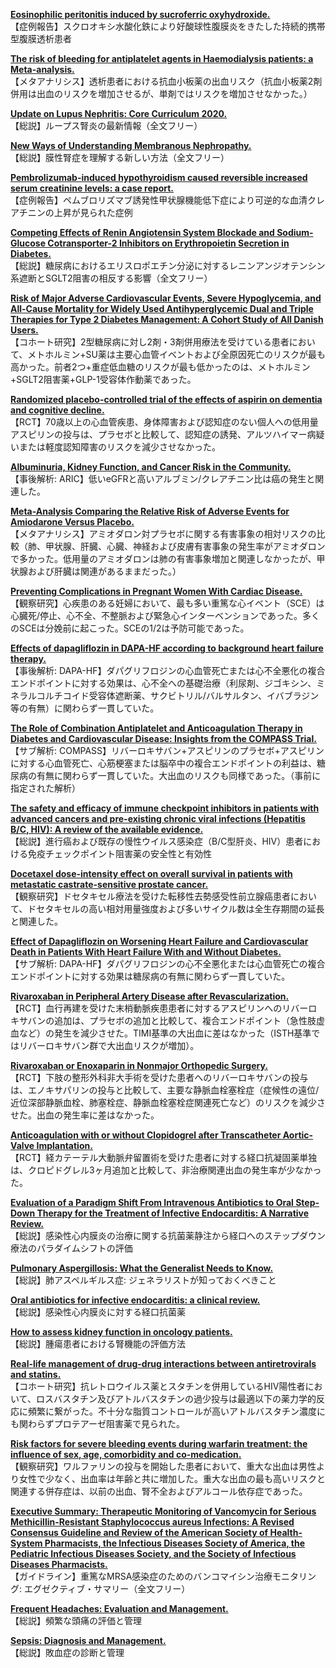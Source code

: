 [**Eosinophilic peritonitis induced by sucroferric oxyhydroxide.**](https://www.ncbi.nlm.nih.gov/pubmed/32216579)  
【症例報告】スクロオキシ水酸化鉄により好酸球性腹膜炎をきたした持続的携帯型腹膜透析患者

[**The risk of bleeding for antiplatelet agents in Haemodialysis patients: a Meta-analysis.**](https://www.ncbi.nlm.nih.gov/pubmed/32216763)  
【メタアナリシス】透析患者における抗血小板薬の出血リスク（抗血小板薬2剤併用は出血のリスクを増加させるが、単剤ではリスクを増加させなかった。）

[**Update on Lupus Nephritis: Core Curriculum 2020.**](https://www.ncbi.nlm.nih.gov/pubmed/32220510)  
【総説】ループス腎炎の最新情報（全文フリー）

[**New Ways of Understanding Membranous Nephropathy.**](https://www.ncbi.nlm.nih.gov/pubmed/32229730)  
【総説】膜性腎症を理解する新しい方法（全文フリー）

[**Pembrolizumab-induced hypothyroidism caused reversible increased serum creatinine levels: a case report.**](https://www.ncbi.nlm.nih.gov/pubmed/32234009)  
【症例報告】ペムブロリズマブ誘発性甲状腺機能低下症により可逆的な血清クレアチニンの上昇が見られた症例

[**Competing Effects of Renin Angiotensin System Blockade and Sodium-Glucose Cotransporter-2 Inhibitors on Erythropoietin Secretion in Diabetes.**](https://www.ncbi.nlm.nih.gov/pubmed/32241009)  
【総説】糖尿病におけるエリスロポエチン分泌に対するレニンアンジオテンシン系遮断とSGLT2阻害の相反する影響（全文フリー）

[**Risk of Major Adverse Cardiovascular Events, Severe Hypoglycemia, and All-Cause Mortality for Widely Used Antihyperglycemic Dual and Triple Therapies for Type 2 Diabetes Management: A Cohort Study of All Danish Users.**](https://www.ncbi.nlm.nih.gov/pubmed/32238426)  
【コホート研究】2型糖尿病に対し2剤・3剤併用療法を受けている患者において、メトホルミン+SU薬は主要心血管イベントおよび全原因死亡のリスクが最も高かった。前者2つ+重症低血糖のリスクが最も低かったのは、メトホルミン+SGLT2阻害薬+GLP-1受容体作動薬であった。

[**Randomized placebo-controlled trial of the effects of aspirin on dementia and cognitive decline.**](https://www.ncbi.nlm.nih.gov/pubmed/32213642)  
【RCT】70歳以上の心血管疾患、身体障害および認知症のない個人への低用量アスピリンの投与は、プラセボと比較して、認知症の誘発、アルツハイマー病疑いまたは軽度認知障害のリスクを減少させなかった。

[**Albuminuria, Kidney Function, and Cancer Risk in the Community.**](https://www.ncbi.nlm.nih.gov/pubmed/32219380)  
【事後解析: ARIC】低いeGFRと高いアルブミン/クレアチニン比は癌の発生と関連した。

[**Meta-Analysis Comparing the Relative Risk of Adverse Events for Amiodarone Versus Placebo.**](https://www.ncbi.nlm.nih.gov/pubmed/31653351)  
【メタアナリシス】アミオダロン対プラセボに関する有害事象の相対リスクの比較（肺、甲状腺、肝臓、心臓、神経および皮膚有害事象の発生率がアミオダロンで多かった。低用量のアミオダロンは肺の有害事象増加と関連しなかったが、甲状腺および肝臓は関連があるままだった。）

[**Preventing Complications in Pregnant Women With Cardiac Disease.**](https://www.ncbi.nlm.nih.gov/pubmed/32216913)  
【観察研究】心疾患のある妊婦において、最も多い重篤な心イベント（SCE）は心臓死/停止、心不全、不整脈および緊急心インターベンションであった。多くのSCEは分娩前に起こった。SCEの1/2は予防可能であった。

[**Effects of dapagliflozin in DAPA-HF according to background heart failure therapy.**](https://www.ncbi.nlm.nih.gov/pubmed/32221582)  
【事後解析: DAPA-HF】ダパグリフロジンの心血管死亡または心不全悪化の複合エンドポイントに対する効果は、心不全への基礎治療（利尿剤、ジゴキシン、ミネラルコルチコイド受容体遮断薬、サクビトリル/バルサルタン、イバブラジン等の有無）に関わらず一貫していた。

[**The Role of Combination Antiplatelet and Anticoagulation Therapy in Diabetes and Cardiovascular Disease: Insights from the COMPASS Trial.**](https://www.ncbi.nlm.nih.gov/pubmed/32223318)  
【サブ解析: COMPASS】リバーロキサバン+アスピリンのプラセボ+アスピリンに対する心血管死亡、心筋梗塞または脳卒中の複合エンドポイントの利益は、糖尿病の有無に関わらず一貫していた。大出血のリスクも同様であった。（事前に指定された解析）

[**The safety and efficacy of immune checkpoint inhibitors in patients with advanced cancers and pre-existing chronic viral infections (Hepatitis B/C, HIV): A review of the available evidence.**](https://www.ncbi.nlm.nih.gov/pubmed/32213376)  
【総説】進行癌および既存の慢性ウイルス感染症（B/C型肝炎、HIV）患者における免疫チェックポイント阻害薬の安全性と有効性

[**Docetaxel dose-intensity effect on overall survival in patients with metastatic castrate-sensitive prostate cancer.**](https://www.ncbi.nlm.nih.gov/pubmed/32240336)  
【観察研究】ドセタキセル療法を受けた転移性去勢感受性前立腺癌患者において、ドセタキセルの高い相対用量強度および多いサイクル数は全生存期間の延長と関連した。

[**Effect of Dapagliflozin on Worsening Heart Failure and Cardiovascular Death in Patients With Heart Failure With and Without Diabetes.**](https://www.ncbi.nlm.nih.gov/pubmed/32219386)  
【サブ解析: DAPA-HF】ダパグリフロジンの心不全悪化または心血管死亡の複合エンドポイントに対する効果は糖尿病の有無に関わらず一貫していた。

[**Rivaroxaban in Peripheral Artery Disease after Revascularization.**](https://www.ncbi.nlm.nih.gov/pubmed/32222135)  
【RCT】血行再建を受けた末梢動脈疾患患者に対するアスピリンへのリバーロキサバンの追加は、プラセボの追加と比較して、複合エンドポイント（急性肢虚血など）の発生を減少させた。TIMI基準の大出血に差はなかった（ISTH基準ではリバーロキサバン群で大出血リスクが増加）。

[**Rivaroxaban or Enoxaparin in Nonmajor Orthopedic Surgery.**](https://www.ncbi.nlm.nih.gov/pubmed/32223113)  
【RCT】下肢の整形外科非大手術を受けた患者へのリバーロキサバンの投与は、エノキサパリンの投与と比較して、主要な静脈血栓塞栓症（症候性の遠位/近位深部静脈血栓、肺塞栓症、静脈血栓塞栓症関連死亡など）のリスクを減少させた。出血の発生率に差はなかった。

[**Anticoagulation with or without Clopidogrel after Transcatheter Aortic-Valve Implantation.**](https://www.ncbi.nlm.nih.gov/pubmed/32223116)  
【RCT】経カテーテル大動脈弁留置術を受けた患者に対する経口抗凝固薬単独は、クロピドグレル3ヶ月追加と比較して、非治療関連出血の発生率が少なかった。

[**Evaluation of a Paradigm Shift From Intravenous Antibiotics to Oral Step-Down Therapy for the Treatment of Infective Endocarditis: A Narrative Review.**](https://www.ncbi.nlm.nih.gov/pubmed/32227127)  
【総説】感染性心内膜炎の治療に関する抗菌薬静注から経口へのステップダウン療法のパラダイムシフトの評価

[**Pulmonary Aspergillosis: What the Generalist Needs to Know.**](https://www.ncbi.nlm.nih.gov/pubmed/32240631)  
【総説】肺アスペルギルス症: ジェネラリストが知っておくべきこと

[**Oral antibiotics for infective endocarditis: a clinical review.**](https://www.ncbi.nlm.nih.gov/pubmed/32240296)  
【総説】感染性心内膜炎に対する経口抗菌薬

[**How to assess kidney function in oncology patients.**](https://www.ncbi.nlm.nih.gov/pubmed/32229094)  
【総説】腫瘍患者における腎機能の評価方法

[**Real-life management of drug-drug interactions between antiretrovirals and statins.**](https://www.ncbi.nlm.nih.gov/pubmed/32240298)  
【コホート研究】抗レトロウイルス薬とスタチンを併用しているHIV陽性者において、ロスバスタチン及びアトルバスタチンの過少投与は最適以下の薬力学的反応に頻繁に繋がった。不十分な脂質コントロールが高いアトルバスタチン濃度にも関わらずプロテアーゼ阻害薬で見られた。

[**Risk factors for severe bleeding events during warfarin treatment: the influence of sex, age, comorbidity and co-medication.**](https://www.ncbi.nlm.nih.gov/pubmed/32222786)  
【観察研究】ワルファリンの投与を開始した患者において、重大な出血は男性より女性で少なく、出血率は年齢と共に増加した。重大な出血の最も高いリスクと関連する併存症は、以前の出血、腎不全およびアルコール依存症であった。

[**Executive Summary: Therapeutic Monitoring of Vancomycin for Serious Methicillin-Resistant Staphylococcus aureus Infections: A Revised Consensus Guideline and Review of the American Society of Health-System Pharmacists, the Infectious Diseases Society of America, the Pediatric Infectious Diseases Society, and the Society of Infectious Diseases Pharmacists.**](https://www.ncbi.nlm.nih.gov/pubmed/32227354)  
【ガイドライン】重篤なMRSA感染症のためのバンコマイシン治療モニタリング: エグゼクティブ・サマリー（全文フリー）

[**Frequent Headaches: Evaluation and Management.**](https://www.ncbi.nlm.nih.gov/pubmed/32227826)  
【総説】頻繁な頭痛の評価と管理

[**Sepsis: Diagnosis and Management.**](https://www.ncbi.nlm.nih.gov/pubmed/32227831)  
【総説】敗血症の診断と管理
